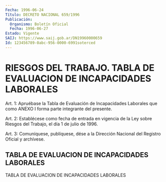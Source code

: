 ```yaml
---
Fecha: 1996-06-24
Título: DECRETO NACIONAL 659/1996
Publicación:
  Organismo: Boletín Oficial
  Fecha: 1996-06-27
Estado: Vigente
SAIJ: https://www.saij.gob.ar/DN19960000659
Id: 123456789-0abc-956-0000-6991soterced
---
```

# RIESGOS DEL TRABAJO. TABLA DE EVALUACION DE INCAPACIDADES LABORALES

<a id="1"></a>
Art. 1: Apruébase la Tabla de Evaluación de Incapacidades Laborales que como ANEXO I forma parte integrante del presente.

<a id="2"></a>
Art. 2: Establécese como fecha de entrada en vigencia de la Ley sobre Riesgos del Trabajo, el día 1 de julio de 1996.

<a id="3"></a>
Art. 3: Comuníquese, publíquese, dése a la Dirección Nacional del Registro Oficial y archívese.

## TABLA DE EVALUACION DE INCAPACIDADES LABORALES

TABLA DE EVALUACION DE INCAPACIDADES LABORALES